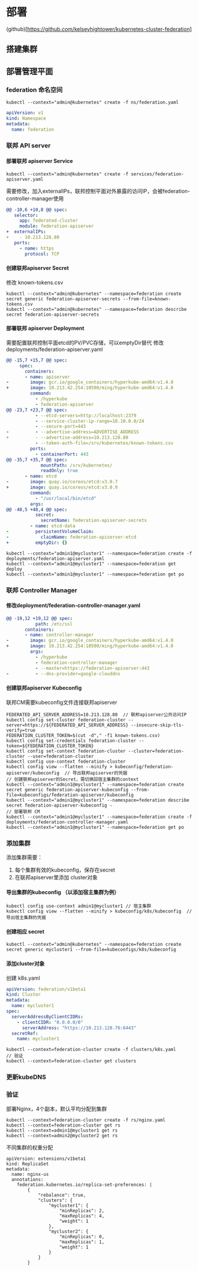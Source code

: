 # 部署
(github)[https://github.com/kelseyhightower/kubernetes-cluster-federation]

## 搭建集群
## 部署管理平面
### federation 命名空间
```shell
kubectl --context="admin@kubernetes" create -f ns/federation.yaml
```
```yaml
apiVersion: v1
kind: Namespace
metadata:
  name: federation
```
### 联邦 API server
#### 部署联邦 apiserver Service
```shell
kubectl --context="admin@kubernetes" create -f services/federation-apiserver.yaml
```
需要修改，加入externalIPs，联邦控制平面对外暴露的访问IP，会被federation-controller-manager使用
```yaml
@@ -10,6 +10,8 @@ spec:
   selector:
     app: federated-cluster
     module: federation-apiserver
+  externalIPs:
+    - 10.213.128.80
   ports:
     - name: https
       protocol: TCP
```
#### 创建联邦apiserver Secret
修改 known-tokens.csv
```shell
kubectl --context="admin@kubernetes" --namespace=federation create secret generic federation-apiserver-secrets --from-file=known-tokens.csv
kubectl --context="admin@kubernetes" --namespace=federation describe secret federation-apiserver-secrets
```
#### 部署联邦 apiserver Deployment
需要配置联邦控制平面etcd的PV/PVC存储，可以emptyDir替代
修改 deployments/federation-apiserver.yaml
```yaml
@@ -15,7 +15,7 @@ spec:
     spec:
       containers:
       - name: apiserver
-        image: gcr.io/google_containers/hyperkube-amd64:v1.4.0
+        image: 10.213.42.254:10500/ming/hyperkube-amd64:v1.4.0
         command:
           - /hyperkube
           - federation-apiserver
@@ -23,7 +23,7 @@ spec:
           - --etcd-servers=http://localhost:2379
           - --service-cluster-ip-range=10.10.0.0/24
           - --secure-port=443
-          - --advertise-address=ADVERTISE_ADDRESS
+          - --advertise-address=10.213.128.80
           - --token-auth-file=/srv/kubernetes/known-tokens.csv
         ports:
           - containerPort: 443
@@ -35,7 +35,7 @@ spec:
             mountPath: /srv/kubernetes/
             readOnly: true
       - name: etcd
-        image: quay.io/coreos/etcd:v3.0.7
+        image: quay.io/coreos/etcd:v3.0.9
         command:
           - "/usr/local/bin/etcd"
         args:
@@ -48,5 +48,4 @@ spec:
           secret:
             secretName: federation-apiserver-secrets
         - name: etcd-data
-          persistentVolumeClaim:
-            claimName: federation-apiserver-etcd
+          emptyDir: {}
```
```shell
kubectl --context="admin1@mycluster1" --namespace=federation create -f deployments/federation-apiserver.yaml
kubectl --context="admin1@mycluster1" --namespace=federation get deploy
kubectl --context="admin1@mycluster1" --namespace=federation get po
```

### 联邦 Controller Manager
#### 修改deployment/federation-controller-manager.yaml
```yaml
@@ -19,12 +19,12 @@ spec:
           path: /etc/ssl
       containers:
       - name: controller-manager
-        image: gcr.io/google_containers/hyperkube-amd64:v1.4.0
+        image: 10.213.42.254:10500/ming/hyperkube-amd64:v1.4.0
         args:
           - /hyperkube
           - federation-controller-manager
           - --master=https://federation-apiserver:443
-          - --dns-provider=google-clouddns
```
#### 创建联邦apiserver Kubeconfig
联邦CM需要kubeconfig文件连接联邦apiserver
```shell
FEDERATED_API_SERVER_ADDRESS=10.213.128.80  // 联邦apiserver公共访问IP
kubectl config set-cluster federation-cluster --server=https://${FEDERATED_API_SERVER_ADDRESS} --insecure-skip-tls-verify=true
FEDERATION_CLUSTER_TOKEN=$(cut -d"," -f1 known-tokens.csv)
kubectl config set-credentials federation-cluster --token=${FEDERATION_CLUSTER_TOKEN}
kubectl config set-context federation-cluster --cluster=federation-cluster --user=federation-cluster
kubectl config use-context federation-cluster
kubectl config view --flatten --minify > kubeconfig/federation-apiserver/kubeconfig  // 导出联邦apiserver的凭据
// 创建联邦apiserver的Secret，需切换回宿主集群的context
kubectl --context="admin1@mycluster1" --namespace=federation create secret generic federation-apiserver-kubeconfig --from-file=kubeconfigs/federation-apiserver/kubeconfig
kubectl --context="admin1@mycluster1" --namespace=federation describe secret federation-apiserver-kubeconfig -
// 部署联邦 CM
kubectl --context="admin1@mycluster1" --namespace=federation create -f deployments/federation-controller-manager.yaml
kubectl --context="admin1@mycluster1" --namespace=federation get po
```

### 添加集群
添加集群需要：
1. 每个集群有效的kubeconfig，保存在secret
2. 在联邦apiserver里添加 cluster对象

#### 导出集群的kubeconfig （以添加宿主集群为例）
```shell
kubectl config use-context admin1@mycluster1 // 宿主集群
kubectl config view --flatten --minify > kubeconfig/k8s/kubeconfig  // 导出宿主集群的凭据
```

#### 创建相应 secret
```shell
kubectl --context="admin@kubernetes" --namespace=federation create secret generic mycluster1 --from-file=kubeconfigs/k8s/kubeconfig
```

#### 添加cluster对象
创建 k8s.yaml
```yaml
apiVersion: federation/v1beta1
kind: Cluster
metadata:
  name: mycluster1
spec:
  serverAddressByClientCIDRs:
    - clientCIDR: "0.0.0.0/0"
      serverAddress: "https://10.213.128.76:6443"
  secretRef:
    name: mycluster1
```
```shell
kubectl --context=federation-cluster create -f clusters/k8s.yaml
// 验证
kubectl --context=federation-cluster get clusters
```

### 更新kubeDNS

### 验证
部署Nginx，4个副本，默认平均分配到集群
```shell
kubectl --context=federation-cluster create -f rs/nginx.yaml
kubectl --context=federation-cluster get rs
kubectl --context=admin1@mycluster1 get rs
kubectl --context=admin2@mycluster2 get rs
```
不同集群的权重分配
```shell
apiVersion: extensions/v1beta1
kind: ReplicaSet
metadata:
  name: nginx-us
  annotations:
    federation.kubernetes.io/replica-set-preferences: |
        {
            "rebalance": true,
            "clusters": {
                "mycluster1": {
                    "minReplicas": 2,
                    "maxReplicas": 4,
                    "weight": 1
                },
                "mycluster2": {
                    "minReplicas": 0,
                    "maxReplicas": 1,
                    "weight": 1
                }
            }
        }
```






